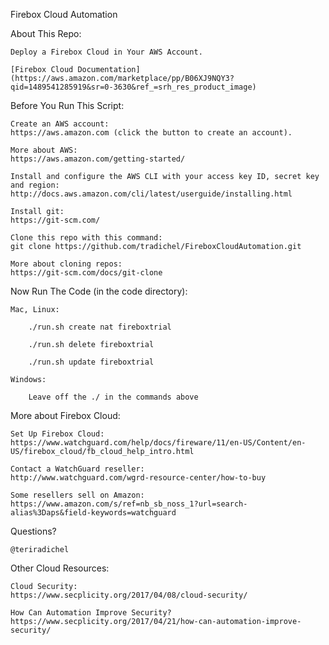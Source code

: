 Firebox Cloud Automation

About This Repo:

    Deploy a Firebox Cloud in Your AWS Account.

    [Firebox Cloud Documentation](https://aws.amazon.com/marketplace/pp/B06XJ9NQY3?qid=1489541285919&sr=0-3630&ref_=srh_res_product_image)
    

Before You Run This Script:

    Create an AWS account:
    https://aws.amazon.com (click the button to create an account).

    More about AWS:
    https://aws.amazon.com/getting-started/

    Install and configure the AWS CLI with your access key ID, secret key and region: 
    http://docs.aws.amazon.com/cli/latest/userguide/installing.html

    Install git:
    https://git-scm.com/

    Clone this repo with this command: 
    git clone https://github.com/tradichel/FireboxCloudAutomation.git

    More about cloning repos:
    https://git-scm.com/docs/git-clone

Now Run The Code (in the code directory):

    Mac, Linux:

        ./run.sh create nat fireboxtrial 

        ./run.sh delete fireboxtrial

        ./run.sh update fireboxtrial

    Windows:
    
        Leave off the ./ in the commands above

More about Firebox Cloud:

    Set Up Firebox Cloud:
    https://www.watchguard.com/help/docs/fireware/11/en-US/Content/en-US/firebox_cloud/fb_cloud_help_intro.html

    Contact a WatchGuard reseller:
    http://www.watchguard.com/wgrd-resource-center/how-to-buy

    Some resellers sell on Amazon:
    https://www.amazon.com/s/ref=nb_sb_noss_1?url=search-alias%3Daps&field-keywords=watchguard

Questions?

    @teriradichel

Other Cloud Resources:

    Cloud Security:
    https://www.secplicity.org/2017/04/08/cloud-security/

    How Can Automation Improve Security?
    https://www.secplicity.org/2017/04/21/how-can-automation-improve-security/